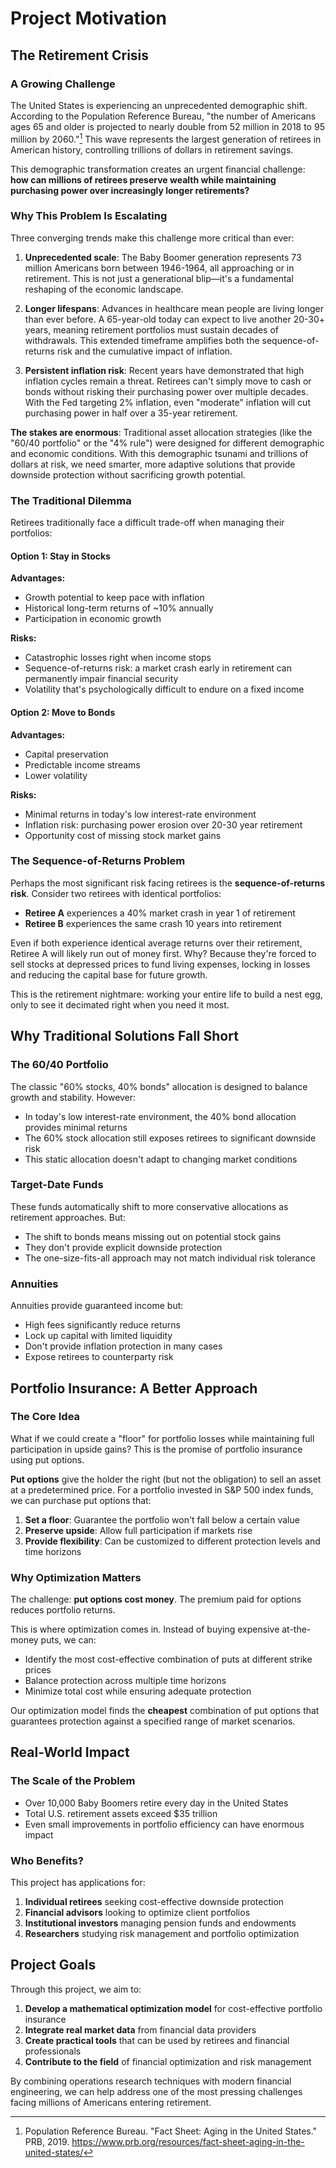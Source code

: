 # Project Motivation

## The Retirement Crisis

### A Growing Challenge

The United States is experiencing an unprecedented demographic shift. According to the Population Reference Bureau, "the number of Americans ages 65 and older is projected to nearly double from 52 million in 2018 to 95 million by 2060."[^1] This wave represents the largest generation of retirees in American history, controlling trillions of dollars in retirement savings.

This demographic transformation creates an urgent financial challenge: **how can millions of retirees preserve wealth while maintaining purchasing power over increasingly longer retirements?**

### Why This Problem Is Escalating

Three converging trends make this challenge more critical than ever:

1. **Unprecedented scale**: The Baby Boomer generation represents 73 million Americans born between 1946-1964, all approaching or in retirement. This is not just a generational blip—it's a fundamental reshaping of the economic landscape.

2. **Longer lifespans**: Advances in healthcare mean people are living longer than ever before. A 65-year-old today can expect to live another 20-30+ years, meaning retirement portfolios must sustain decades of withdrawals. This extended timeframe amplifies both the sequence-of-returns risk and the cumulative impact of inflation.

3. **Persistent inflation risk**: Recent years have demonstrated that high inflation cycles remain a threat. Retirees can't simply move to cash or bonds without risking their purchasing power over multiple decades. With the Fed targeting 2% inflation, even "moderate" inflation will cut purchasing power in half over a 35-year retirement.

**The stakes are enormous**: Traditional asset allocation strategies (like the "60/40 portfolio" or the "4% rule") were designed for different demographic and economic conditions. With this demographic tsunami and trillions of dollars at risk, we need smarter, more adaptive solutions that provide downside protection without sacrificing growth potential.

[^1]: Population Reference Bureau. "Fact Sheet: Aging in the United States." PRB, 2019. <https://www.prb.org/resources/fact-sheet-aging-in-the-united-states/>

### The Traditional Dilemma

Retirees traditionally face a difficult trade-off when managing their portfolios:

#### Option 1: Stay in Stocks

**Advantages:**

- Growth potential to keep pace with inflation
- Historical long-term returns of ~10% annually
- Participation in economic growth

**Risks:**

- Catastrophic losses right when income stops
- Sequence-of-returns risk: a market crash early in retirement can permanently impair financial security
- Volatility that's psychologically difficult to endure on a fixed income

#### Option 2: Move to Bonds

**Advantages:**

- Capital preservation
- Predictable income streams
- Lower volatility

**Risks:**

- Minimal returns in today's low interest-rate environment
- Inflation risk: purchasing power erosion over 20-30 year retirement
- Opportunity cost of missing stock market gains

### The Sequence-of-Returns Problem

Perhaps the most significant risk facing retirees is the **sequence-of-returns risk**. Consider two retirees with identical portfolios:

- **Retiree A** experiences a 40% market crash in year 1 of retirement
- **Retiree B** experiences the same crash 10 years into retirement

Even if both experience identical average returns over their retirement, Retiree A will likely run out of money first. Why? Because they're forced to sell stocks at depressed prices to fund living expenses, locking in losses and reducing the capital base for future growth.

This is the retirement nightmare: working your entire life to build a nest egg, only to see it decimated right when you need it most.

## Why Traditional Solutions Fall Short

### The 60/40 Portfolio

The classic "60% stocks, 40% bonds" allocation is designed to balance growth and stability. However:

- In today's low interest-rate environment, the 40% bond allocation provides minimal returns
- The 60% stock allocation still exposes retirees to significant downside risk
- This static allocation doesn't adapt to changing market conditions

### Target-Date Funds

These funds automatically shift to more conservative allocations as retirement approaches. But:

- The shift to bonds means missing out on potential stock gains
- They don't provide explicit downside protection
- The one-size-fits-all approach may not match individual risk tolerance

### Annuities

Annuities provide guaranteed income but:

- High fees significantly reduce returns
- Lock up capital with limited liquidity
- Don't provide inflation protection in many cases
- Expose retirees to counterparty risk

## Portfolio Insurance: A Better Approach

### The Core Idea

What if we could create a "floor" for portfolio losses while maintaining full participation in upside gains? This is the promise of portfolio insurance using put options.

**Put options** give the holder the right (but not the obligation) to sell an asset at a predetermined price. For a portfolio invested in S&P 500 index funds, we can purchase put options that:

1. **Set a floor**: Guarantee the portfolio won't fall below a certain value
2. **Preserve upside**: Allow full participation if markets rise
3. **Provide flexibility**: Can be customized to different protection levels and time horizons

### Why Optimization Matters

The challenge: **put options cost money**. The premium paid for options reduces portfolio returns.

This is where optimization comes in. Instead of buying expensive at-the-money puts, we can:

- Identify the most cost-effective combination of puts at different strike prices
- Balance protection across multiple time horizons
- Minimize total cost while ensuring adequate protection

Our optimization model finds the **cheapest** combination of put options that guarantees protection against a specified range of market scenarios.

## Real-World Impact

### The Scale of the Problem

- Over 10,000 Baby Boomers retire every day in the United States
- Total U.S. retirement assets exceed $35 trillion
- Even small improvements in portfolio efficiency can have enormous impact

### Who Benefits?

This project has applications for:

1. **Individual retirees** seeking cost-effective downside protection
2. **Financial advisors** looking to optimize client portfolios
3. **Institutional investors** managing pension funds and endowments
4. **Researchers** studying risk management and portfolio optimization

## Project Goals

Through this project, we aim to:

1. **Develop a mathematical optimization model** for cost-effective portfolio insurance
2. **Integrate real market data** from financial data providers
3. **Create practical tools** that can be used by retirees and financial professionals
4. **Contribute to the field** of financial optimization and risk management

By combining operations research techniques with modern financial engineering, we can help address one of the most pressing challenges facing millions of Americans entering retirement.
